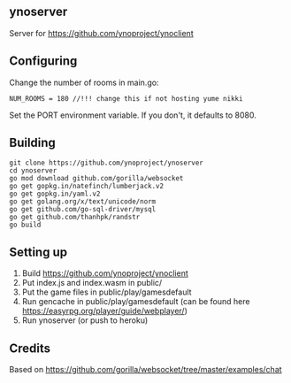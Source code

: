 ## ynoserver
Server for https://github.com/ynoproject/ynoclient

## Configuring
Change the number of rooms in main.go:
```
NUM_ROOMS = 180 //!!! change this if not hosting yume nikki
```
Set the PORT environment variable. If you don't, it defaults to 8080.

## Building
```
git clone https://github.com/ynoproject/ynoserver
cd ynoserver
go mod download github.com/gorilla/websocket
go get gopkg.in/natefinch/lumberjack.v2
go get gopkg.in/yaml.v2
go get golang.org/x/text/unicode/norm
go get github.com/go-sql-driver/mysql
go get github.com/thanhpk/randstr
go build
```

## Setting up
1) Build https://github.com/ynoproject/ynoclient
2) Put index.js and index.wasm in public/
3) Put the game files in public/play/gamesdefault
4) Run gencache in public/play/gamesdefault (can be found here https://easyrpg.org/player/guide/webplayer/)
5) Run ynoserver (or push to heroku)

## Credits
Based on https://github.com/gorilla/websocket/tree/master/examples/chat
